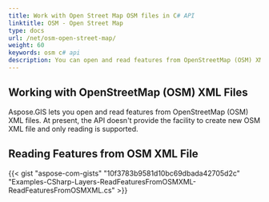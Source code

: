 ```yaml
---
title: Work with Open Street Map OSM files in C# API
linktitle: OSM - Open Street Map
type: docs
url: /net/osm-open-street-map/
weight: 60
keywords: osm c# api
description: You can open and read features from OpenStreetMap (OSM) XML files using GIS C# Library or API.
---
```


## **Working with OpenStreetMap (OSM) XML Files**
Aspose.GIS lets you open and read features from OpenStreetMap (OSM) XML files. At present, the API doesn't provide the facility to create new OSM XML file and only reading is supported.
## **Reading Features from OSM XML File**
{{< gist "aspose-com-gists" "10f3783b9581d10bc69dbada42705d2c" "Examples-CSharp-Layers-ReadFeaturesFromOSMXML-ReadFeaturesFromOSMXML.cs" >}}

